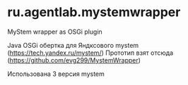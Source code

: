 # ru.agentlab.mystemwrapper
MyStem wrapper as OSGi plugin

Java OSGi обертка для Яндксового mystem (https://tech.yandex.ru/mystem/)
Прототип взят отсюда (https://github.com/evg299/MystemWrapper)

Использована 3 версия mystem
